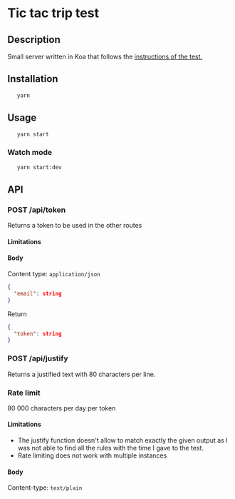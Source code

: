 # Tic tac trip test

## Description

Small server written in Koa that follows the [instructions of the test.](https://tictactrip.notion.site/Back-46162bfe474248f4b79672979efcc379)

## Installation
    
```bash
   yarn
```

## Usage

```bash
   yarn start
```

### Watch mode
```bash
   yarn start:dev
```

## API

### POST /api/token

Returns a token to be used in the other routes

#### Limitations

#### Body

Content type: `application/json`

```json
{
  "email": string
}
```

Return

```json
{ 
  "token": string
}
```

### POST /api/justify

Returns a justified text with 80 characters per line.

### Rate limit

80 000 characters per day per token

#### Limitations
* The justify function doesn't allow to match exactly the given output as I was not able to find all the rules with the time I gave to the test.
* Rate limiting does not work with multiple instances

#### Body

Content-type: `text/plain`
